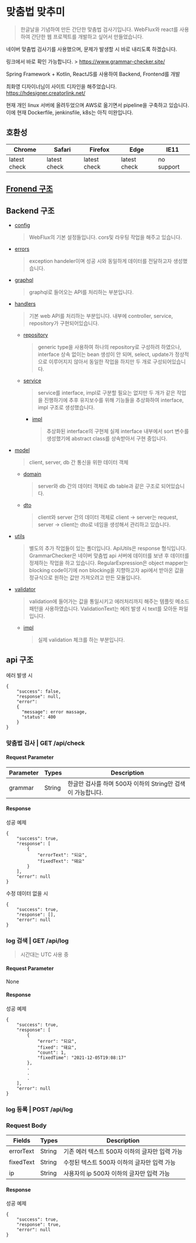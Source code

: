 # 맞춤법 맞추미
> 한글날을 기념하여 만든 간단한 맞춤법 검사기입니다. WebFlux와 react를 사용하여 간단한 웹 프로젝트를 개발하고 싶어서 만들었습니다.

네이버 맞춤법 검사기를 사용했으며, 문제가 발생할 시 바로 내리도록 하겠습니다.

링크에서 바로 확인 가능합니다. > 
https://www.grammar-checker.site/

Spring Framework + Kotlin, ReactJS를 사용하여 Backend, Frontend를 개발

최화영 디자이너님이 사이트 디자인을 해주었습니다.
https://hdesigner.creatorlink.net/

현재 개인 linux 서버에 올려두었으며 AWS로 옮기면서 pipeline을 구축하고 있습니다. 
이에 현재 Dockerfile, jenkinsfile, k8s는 아직 미완입니다.

## 호환성

|Chrome|Safari|Firefox|Edge|IE11|
|---|---|---|---|---|
|latest check|latest check|latest check|latest check|no support|

## [Fronend 구조](https://github.com/tlgj255/spellChecker/tree/master/frontend/grammar-check)

## Backend 구조

+ [config](https://github.com/tlgj255/spellChecker/tree/master/src/main/kotlin/com/grammer/grammerchecker/config)
  > WebFlux의 기본 설정들입니다. cors및 라우팅 작업을 해주고 있습니다.
+ [errors](https://github.com/tlgj255/spellChecker/tree/master/src/main/kotlin/com/grammer/grammerchecker/errors)
  > exception handeler이며 성공 시와 동일하게 데이터를 전달하고자 생성했습니다.
+ [graphql](https://github.com/tlgj255/spellChecker/tree/master/src/main/kotlin/com/grammer/grammerchecker/graphql)
  > graphql로 들어오는 API를 처리하는 부분입니다. 
+ [handlers](https://github.com/tlgj255/spellChecker/tree/master/src/main/kotlin/com/grammer/grammerchecker/handlers)
  > 기본 web API를 처리하는 부분입니다. 내부에 controller, service, repository가 구현되어있습니다.
  + [repository](https://github.com/tlgj255/spellChecker/tree/master/src/main/kotlin/com/grammer/grammerchecker/handlers/repository)
    > generic type을 사용하여 하나의 repository로 구성하려 하였으나, interface 상속 없이는 bean 생성이 안 되며, select, update가 정상적으로 이루어지지 않아서 동일한 작업을 하지만 두 개로 구성되어있습니다.
  + [service](https://github.com/tlgj255/spellChecker/tree/master/src/main/kotlin/com/grammer/grammerchecker/handlers/service)
    > service를 interface, impl로 구분할 필요는 없지만 두 개가 같은 작업을 진행하기에 추후 유지보수를 위해 기능들을 추상화하여 interface, impl 구조로 생성했습니다.
    + [impl](https://github.com/tlgj255/spellChecker/tree/master/src/main/kotlin/com/grammer/grammerchecker/handlers/service/impl)
      > 추상화된 interface의 구현체 실제 interface 내부에서 sort 변수를 생성했기에 abstract class를 상속받아서 구현 중입니다. 
+ [model](https://github.com/tlgj255/spellChecker/tree/master/src/main/kotlin/com/grammer/grammerchecker/model)
  > client, server, db 간 통신을 위한 데이터 객체
  + [domain](https://github.com/tlgj255/spellChecker/tree/master/src/main/kotlin/com/grammer/grammerchecker/model/domain)
    > server와 db 간의 데이터 객체로 db table과 같은 구조로 되어있습니다.
  + [dto](https://github.com/tlgj255/spellChecker/tree/master/src/main/kotlin/com/grammer/grammerchecker/model/dto)
    > client와 server 간의 데이터 객체로 client -> server는 request, server -> client는 dto로 네임을 생성해서 관리하고 있습니다.
+ [utils](https://github.com/tlgj255/spellChecker/tree/master/src/main/kotlin/com/grammer/grammerchecker/utils)
  > 별도의 추가 작업들이 있는 폴더입니다. ApiUtils은 response 형식입니다. GrammarChecker은 네이버 맞춤법 api 서버에 데이터를 보낸 후 데이터를 정제하는 작업을 하고 있습니다. RegularExpression은 object mapper는 blocking code이기에 non blocking을 지향하고자 api에서 받아온 값을 정규식으로 원하는 값만 가져오려고 만든 모듈입니다.
+ [validator](https://github.com/tlgj255/spellChecker/tree/master/src/main/kotlin/com/grammer/grammerchecker/validator)
  > validation에 들어가는 값을 통일시키고 에러처리까지 해주는 템플릿 메소드 패턴을 사용하였습니다. ValidationText는 에러 발생 시 text를 모아둔 파일입니다.
  + [impl](https://github.com/tlgj255/spellChecker/tree/master/src/main/kotlin/com/grammer/grammerchecker/validator/impl)
    > 실제 validation 체크를 하는 부분입니다.
  

## api 구조
에러 발생 시
```
{
    "success": false,
    "response": null,
    "error": 
    {
      "message": error massage,
      "status": 400
    }
}
```

### 맞춤법 검사 | GET /api/check 
#### Request Parameter
|Parameter|Types|Description|
|---|---|---|
|grammar|String|한글만 검사를 하며 500자 이하의 String만 검색이 가능합니다.|
#### Response
성공 예제
```
{
    "success": true,
    "response": [
        {
            "errorText": "되요",
            "fixedText": "돼요"
        }
    ],
    "error": null
}
```
수정 데이터 없을 시
```
{
    "success": true,
    "response": [],
    "error": null
}
```

### log 검색 | GET /api/log
> 시간대는 UTC 사용 중
#### Request Parameter
None
#### Response
성공 예제
```
{
    "success": true,
    "response": [
        {
            "error": "되요",
            "fixed": "돼요",
            "count": 1,
            "fixedTime": "2021-12-05T19:08:17"
        },
        .
        .
        .
    ],
    "error": null
}
```

### log 등록 | POST /api/log
### Request Body
|Fields|Types|Description|
|---|---|---|
|errorText|String|기존 에러 텍스트 500자 이하의 글자만 입력 가능|
|fixedText|String|수정된 텍스트 500자 이하의 글자만 입력 가능|
|ip|String|사용자의 ip 500자 이하의 글자만 입력 가능|
#### Response
성공 예제
```
{
    "success": true,
    "response": true,
    "error": null
}
```
